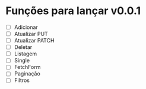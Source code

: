 # Funções para lançar v0.0.1

- [ ] Adicionar
- [ ] Atualizar PUT
- [ ] Atualizar PATCH
- [ ] Deletar
- [ ] Listagem
- [ ] Single
- [ ] FetchForm
- [ ] Paginação
- [ ] Filtros

